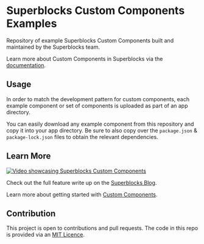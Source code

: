 # Superblocks Custom Components Examples

Repository of example Superblocks Custom Components built and maintained by the Superblocks team.

Learn more about Custom Components in Superblocks via the [documentation](https://docs.superblocks.com/applications/custom-components/).

## Usage

In order to match the development pattern for custom components, each example component or set of components is uploaded as part of an app directory.

You can easily download any example component from this repository and copy it into your app directory. Be sure to also copy over the `package.json` & `package-lock.json` files to obtain the relevant dependencies.

## Learn More

[![Video showcasing Superblocks Custom Components](http://img.youtube.com/vi/f5uDL6Jyq0c/0.jpg)](http://www.youtube.com/watch?v=f5uDL6Jyq0c "Custom Components in Superblocks")

Check out the full feature write up on the [Superblocks Blog](https://www.superblocks.com/blog/introducing-custom-components-in-superblocks).

Learn more about getting started with [Custom Components](https://docs.superblocks.com/applications/custom-components).

## Contribution

This project is open to contributions and pull requests. The code in this repo is provided via an [MIT Licence](License.MD).
